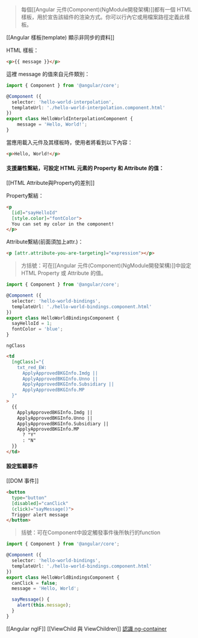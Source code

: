 > 每個[[Angular 元件(Component)(NgModule開發架構)]]都有一個 HTML 樣板，用於宣告該組件的渲染方式。你可以行內它或用檔案路徑定義此樣板。

[[Angular 樣板(template) 顯示非同步的資料]]

HTML 樣板：
```html
<p>{{ message }}</p>
```

這裡 message 的值來自元件類別：
```typescript
import { Component } from '@angular/core';

@Component ({
  selector: 'hello-world-interpolation',
  templateUrl: './hello-world-interpolation.component.html'
})
export class HelloWorldInterpolationComponent {
    message = 'Hello, World!';
}
```

當應用載入元件及其樣板時，使用者將看到以下內容：
```html
<p>Hello, World!</p>
```

#### 支援屬性繫結，可設定 HTML 元素的 Property 和 Attribute 的值：
[[HTML Attribute與Property的差別]]

Property繫結：
```html
<p
  [id]="sayHelloId"
  [style.color]="fontColor">
  You can set my color in the component!
</p>
```

Attribute繫結(前面須加上attr.)：
```html
<p [attr.attribute-you-are-targeting]="expression"></p>
```

>方括號：可在[[Angular 元件(Component)(NgModule開發架構)]]中設定 HTML Property 或 Attribute 的值。
``` typescript
import { Component } from '@angular/core';

@Component ({
  selector: 'hello-world-bindings',
  templateUrl: './hello-world-bindings.component.html'
})
export class HelloWorldBindingsComponent {
  sayHelloId = 1;
  fontColor = 'blue';
}
```

`ngClass`
```html
<td
  [ngClass]="{
	txt_red_EW:
	  ApplyApprovedBKGInfo.Imdg ||
	  ApplyApprovedBKGInfo.Unno ||
	  ApplyApprovedBKGInfo.Subsidiary ||
	  ApplyApprovedBKGInfo.MP
  }"
>
  {{
	ApplyApprovedBKGInfo.Imdg ||
	ApplyApprovedBKGInfo.Unno ||
	ApplyApprovedBKGInfo.Subsidiary ||
	ApplyApprovedBKGInfo.MP
	  ? "Y"
	  : "N"
  }}
</td>
```
#### 設定監聽事件
[[DOM 事件]]
```html
<button
  type="button"
  [disabled]="canClick"
  (click)="sayMessage()">
  Trigger alert message
</button>
```

>括號：可在Component中設定觸發事件後所執行的function

```typescript
import { Component } from '@angular/core';

@Component ({
  selector: 'hello-world-bindings',
  templateUrl: './hello-world-bindings.component.html'
})
export class HelloWorldBindingsComponent {
  canClick = false;
  message = 'Hello, World';

  sayMessage() {
    alert(this.message);
  }
}
```

[[Angular ngIF]]
[[ViewChild 與 ViewChildren]]
[認識 ng-container](https://ithelp.ithome.com.tw/articles/10206099)